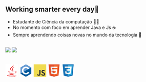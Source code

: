 ## Working smarter every day💪



- Estudante de Ciência da computação 👨‍🎓
- No momento com foco em aprender Java e Js ☕
- Sempre aprendendo coisas novas no mundo da tecnologia 🧠
</br>

<div>
  <img height = "180em" src = "https://github-readme-stats.vercel.app/api?username=gustavoLuuD&show_icons=true&theme=synthwave">
  <img  height = "180em" src = "https://github-readme-stats.vercel.app/api/top-langs/?username=gustavoLuuD&layout=compact&theme=synthwave">
</div>

</br>
</br>
<div style="display: inline-block">
  
  <img  align = "center" height = "40em" src = "https://github.com/devicons/devicon/blob/master/icons/java/java-plain.svg">
  <img  align = "center" height = "40em" src = "https://github.com/devicons/devicon/blob/master/icons/c/c-original.svg">
  <img  align = "center" height = "40em" src = "https://github.com/devicons/devicon/blob/master/icons/javascript/javascript-original.svg">
  <img  align = "center" height = "40em" src = "https://github.com/devicons/devicon/blob/master/icons/html5/html5-original.svg">
  <img  align = "center" height = "40em" src = "https://github.com/devicons/devicon/blob/master/icons/css3/css3-original.svg">
</div>




